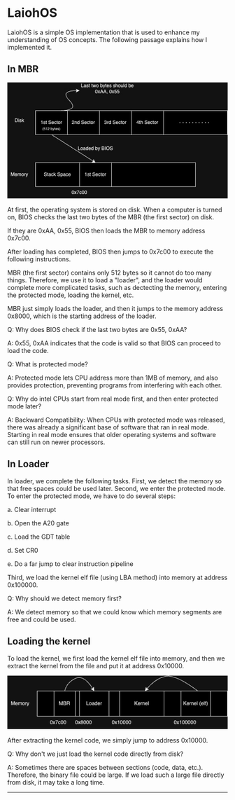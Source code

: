 # LaiohOS
LaiohOS is a simple OS implementation that is used to enhance my understanding of OS concepts. The following passage explains how I implemented it.

## In MBR
![Subdirectory Image](images/loadOS.jpg)

At first, the operating system is stored on disk. When a computer is turned on, BIOS checks the last two bytes of the MBR (the first sector) on disk.

If they are 0xAA, 0x55, BIOS then loads the MBR to memory address 0x7c00.

After loading has completed, BIOS then jumps to 0x7c00 to execute the following instructions.

MBR (the first sector) contains only 512 bytes so it cannot do too many things. Therefore, we use it to load a "loader", and the loader would complete more complicated tasks, such as dectecting the memory, entering the protected mode, loading the kernel, etc.

MBR just simply loads the loader, and then it jumps to the memory address 0x8000, which is the starting address of the loader.

Q: Why does BIOS check if the last two bytes are 0x55, 0xAA?

A: 0x55, 0xAA indicates that the code is valid so that BIOS can proceed to load the code.

Q: What is protected mode?

A: Protected mode lets CPU address more than 1MB of memory, and also provides protection, preventing programs from interfering with each other.

Q: Why do intel CPUs start from real mode first, and then enter protected mode later?

A: Backward Compatibility: When CPUs with protected mode was released, there was already a significant base of software that ran in real mode. Starting in real mode ensures that older operating systems and software can still run on newer processors.

## In Loader

In loader, we complete the following tasks. First, we detect the memory so that free spaces could be used later. Second, we enter the protected mode. To enter the protected mode, we have to do several steps:

a. Clear interrupt

b. Open the A20 gate

c. Load the GDT table

d. Set CR0

e. Do a far jump to clear instruction pipeline

Third, we load the kernel elf file (using LBA method) into memory at address 0x100000.

Q: Why should we detect memory first?

A: We detect memory so that we could know which memory segments are free and could be used.

## Loading the kernel

To load the kernel, we first load the kernel elf file into memory, and then we extract the kernel from the file and put it at address 0x10000. 

![Subdirectory Image](images/kernel_in_mem.png)

After extracting the kernel code, we simply jump to address 0x10000.

Q: Why don't we just load the kernel code directly from disk? 

A: Sometimes there are spaces between sections (code, data, etc.). Therefore, the binary file could be large. If we load such a large file directly from disk, it may take a long time.

---


